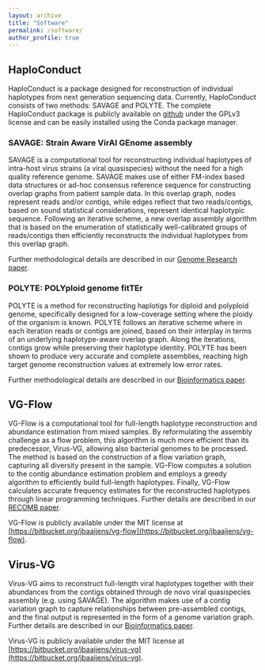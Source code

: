 ```yaml
---
layout: archive
title: "Software"
permalink: /software/
author_profile: true
---
```


## HaploConduct

HaploConduct is a package designed for reconstruction of individual haplotypes
from next generation sequencing data. Currently, HaploConduct consists of two
methods: SAVAGE and POLYTE. The complete HaploConduct package is publicly
available on [github](https://github.com/HaploConduct/HaploConduct) under the 
GPLv3 license and can be easily installed using the Conda package manager.

### SAVAGE: Strain Aware VirAl GEnome assembly
SAVAGE is a computational tool for reconstructing individual haplotypes of
intra-host virus strains (a viral quasispecies) without the need for a high
quality reference genome. SAVAGE makes use of either FM-index based data
structures or ad-hoc consensus reference sequence for constructing overlap
graphs from patient sample data. In this overlap graph, nodes represent reads 
and/or contigs, while edges reflect that two reads/contigs, based on sound 
statistical considerations, represent identical haplotypic sequence. Following 
an iterative scheme, a new overlap assembly algorithm that is based on the 
enumeration of statistically well-calibrated groups of reads/contigs then 
efficiently reconstructs the individual haplotypes from this overlap graph.

Further methodological details are described in our
[Genome Research paper](https://genome.cshlp.org/content/early/2017/04/10/gr.215038.116).


### POLYTE: POLYploid genome fitTEr
POLYTE is a method for reconstructing haplotigs for diploid and polyploid
genome, specifically designed for a low-coverage setting where the ploidy of
the organism is known. POLYTE follows an iterative scheme where in each
iteration reads or contigs are joined, based on their interplay in terms of an
underlying haplotype-aware overlap graph. Along the iterations, contigs grow
while preserving their haplotype identity. POLYTE has been shown to produce very
accurate and complete assemblies, reaching high target genome reconstruction
values at extremely low error rates.

Further methodological details are described in our
[Bioinformatics paper](https://academic.oup.com/bioinformatics/article-abstract/35/21/4281/5474903?redirectedFrom=fulltext).


## VG-Flow

VG-Flow is a computational tool for full-length haplotype reconstruction and
abundance estimation from mixed samples. By reformulating the assembly
challenge as a flow problem, this algorithm is much more efficient than its
predecessor, Virus-VG, allowing also bacterial genomes to be processed. The
method is based on the construction of a flow variation graph, capturing all
diversity present in the sample. VG-Flow computes a solution to the contig
abundance estimation problem and employs a greedy algorithm to efficiently build
full-length haplotypes. Finally, VG-Flow calculates accurate frequency estimates
for the reconstructed haplotypes through linear programming techniques. Further
details are described in our [RECOMB paper](https://www.biorxiv.org/content/10.1101/645721v3).

VG-Flow is publicly available under the MIT license at [https://bitbucket.org/jbaaijens/vg-flow](https://bitbucket.org/jbaaijens/vg-flow).


## Virus-VG

Virus-VG aims to reconstruct full-length viral haplotypes together with their
abundances from the contigs obtained through de novo viral quasispecies assembly
(e.g. using SAVAGE). The algorithm makes use of a contig variation graph to
capture relationships between pre-assembled contigs, and the final output is
represented in the form of a genome variation graph. Further details are
described in our [Bioinformatics paper](https://pubmed.ncbi.nlm.nih.gov/31147688/). 

Virus-VG is publicly available under the MIT license at [https://bitbucket.org/jbaaijens/virus-vg](https://bitbucket.org/jbaaijens/virus-vg).
